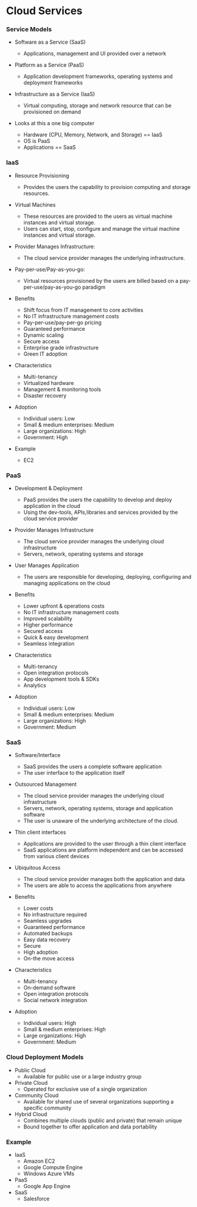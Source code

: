 
# Cloud Services

### Service Models
- Software as a Service (SaaS) 
    - Applications, management and UI provided over a network 
- Platform as a Service (PaaS) 
    - Application development frameworks, operating systems and deployment frameworks 
- Infrastructure as a Service (IaaS) 
    - Virtual computing, storage and network resource that can be provisioned on demand

- Looks at this a one big computer
    - Hardware (CPU, Memory, Network, and Storage) == IaaS 
    - OS is PaaS
    - Applications == SaaS

### IaaS
- Resource Provisioning  
    - Provides the users the capability to provision computing and storage resources.  
- Virtual Machines 
    - These resources are provided to the users as virtual machine instances and virtual storage. 
    - Users can start, stop, configure and manage the virtual machine instances and virtual storage.  
- Provider Manages Infrastructure: 
    - The cloud service provider manages the underlying infrastructure.   
- Pay-per-use/Pay-as-you-go: 
    - Virtual resources provisioned by the users are billed based on a pay-per-use/pay-as-you-go paradigm

- Benefits 
    - Shift focus from IT management to core activities 
    - No IT infrastructure management costs 
    - Pay-per-use/pay-per-go pricing 
    - Guaranteed performance 
    - Dynamic scaling 
    - Secure access 
    - Enterprise grade infrastructure 
    - Green IT adoption 

- Characteristics 
    - Multi-tenancy 
    - Virtualized hardware 
    - Management & monitoring tools 
    - Disaster recovery  

- Adoption 
    - Individual users: Low 
    - Small & medium enterprises: Medium 
    - Large organizations: High 
    - Government: High

- Example
    - EC2

### PaaS

- Development & Deployment
    - PaaS provides the users the capability to develop and deploy application in the cloud 
    - Using the dev-tools, APIs,libraries and services provided by the cloud service provider
- Provider Manages Infrastructure
    - The cloud service provider manages the underlying cloud infrastructure
    - Servers, network, operating systems and storage 
- User Manages Application 
    - The users are responsible for developing, deploying, configuring and managing applications on the cloud

- Benefits
    - Lower upfront & operations costs 
    - No IT infrastructure management costs 
    - Improved scalability 
    - Higher performance 
    - Secured access 
    - Quick & easy development 
    - Seamless integration 
- Characteristics 
    - Multi-tenancy 
    - Open integration protocols 
    - App development tools  & SDKs 
    - Analytics
- Adoption 
    - Individual users: Low 
    - Small & medium enterprises: Medium 
    - Large organizations: High 
    - Government: Medium 


### SaaS
- Software/Interface 
    - SaaS provides the users a complete software application 
    - The user interface to the application itself  
- Outsourced Management 
    - The cloud service provider manages the underlying cloud infrastructure 
    - Servers, network, operating systems, storage and application software
    - The user is unaware of the underlying architecture of the cloud.  
- Thin client interfaces  
    - Applications are provided to the user through a thin client interface 
    - SaaS applications are platform independent and can be accessed from various client devices 
- Ubiquitous Access 
    - The cloud service provider manages both the application and data
    - The users are able to access the applications from anywhere

- Benefits 
    - Lower costs 
    - No infrastructure required 
    - Seamless upgrades 
    - Guaranteed performance 
    - Automated backups 
    - Easy data recovery 
    - Secure 
    - High adoption 
    - On-the move access 

- Characteristics 
    - Multi-tenancy 
    - On-demand software 
    - Open integration protocols 
    - Social network integration 
- Adoption 
    - Individual users: High 
    - Small & medium enterprises: High 
    - Large organizations: High 
    - Government: Medium 

### Cloud Deployment Models 
- Public Cloud 
    - Available for public use or a large industry group 
- Private Cloud 
    - Operated for exclusive use of a single organization 
- Community Cloud 
    - Available for shared use of several organizations supporting a specific community 
- Hybrid Cloud 
    - Combines multiple clouds (public and private) that remain unique 
    - Bound together to offer application and data portability 


### Example
- IaaS  
    - Amazon EC2 
    - Google Compute Engine 
    - Windows Azure VMs 
- PaaS 
    - Google App Engine 
- SaaS  
    - Salesforce


